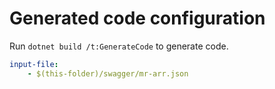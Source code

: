 # Generated code configuration

Run `dotnet build /t:GenerateCode` to generate code.

``` yaml
input-file:
    - $(this-folder)/swagger/mr-arr.json
```

